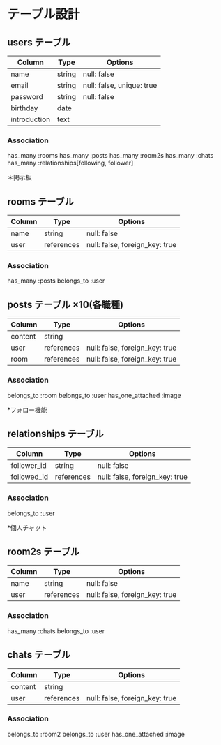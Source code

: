 # テーブル設計

## users テーブル
| Column       | Type       | Options                    |
| -------------| ---------- | -------------------------- |
| name         | string     | null: false                |
| email        | string     | null: false, unique: true  |
| password     | string     | null: false                |
| birthday     | date       |                            |
| introduction | text       |                            |
### Association
has_many :rooms
has_many :posts
has_many :room2s
has_many :chats
has_many :relationships[following, follower]


＊掲示板
## rooms テーブル
| Column | Type       | Options                        |
| -------| ---------- | ------------------------------ |
| name   | string     | null: false                    |
| user   | references | null: false, foreign_key: true |
### Association
has_many :posts
belongs_to :user

## posts テーブル ×10(各職種)
| Column  | Type       | Options                        |
| ------- | ---------- | ------------------------------ |
| content | string     |                                |
| user    | references | null: false, foreign_key: true |
| room    | references | null: false, foreign_key: true |
### Association
belongs_to :room
belongs_to :user
has_one_attached :image


*フォロー機能
## relationships テーブル
| Column        | Type       | Options                        |
| ------------- | ---------- | ------------------------------ |
| follower_id   | string     | null: false                    |
| followed_id   | references | null: false, foreign_key: true |
### Association
belongs_to :user


*個人チャット

## room2s テーブル
| Column | Type       | Options                        |
| -------| ---------- | ------------------------------ |
| name   | string     | null: false                    |
| user   | references | null: false, foreign_key: true |
### Association
has_many :chats
belongs_to :user

## chats テーブル
| Column  | Type       | Options                        |
| ------- | ---------- | ------------------------------ |
| content | string     |                                |
| user    | references | null: false, foreign_key: true |
### Association
belongs_to :room2
belongs_to :user
has_one_attached :image
